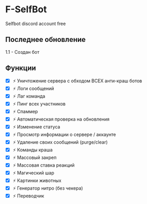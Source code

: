 # F-SelfBot
Selfbot discord account free

## Последнее обновление
1.1 - Создан бот 

## Функции

- [x] ⚡ Уничтожение сервера с обходом ВСЕХ анти-краш ботов
- [x] ⚡ Логи сообщений
- [x] ⚡ Лаг команда
- [x] ⚡ Пинг всех участников
- [x] ⚡ Спаммер
- [x] ⚡ Автоматическая проверка на обновления
- [x] ⚡ Изменение статуса
- [x] ⚡ Просмотр информации о сервере / аккаунте
- [x] ⚡ Удаление своих сообщений (purge/clear)
- [x] ⚡ Команды краша
- [x] ⚡ Массовый закреп
- [x] ⚡ Массовая ставка реакций
- [x] ⚡ Магический шар
- [x] ⚡ Картинки животных
- [x] ⚡ Генератор нитро (без чекера)
- [x] ⚡ Переводчик
